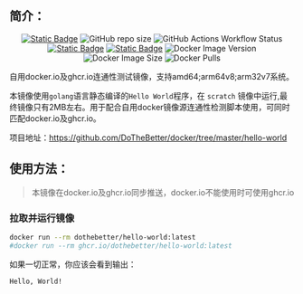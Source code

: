 ## 简介：
<p align="center">
<a target="_blank" href="https://github.com/DoTheBetter/docker/tree/master/hello-world"><img alt="Static Badge" src="https://img.shields.io/badge/Github-DoTheBetter%2Fdocker-brightgreen"></a>
<img alt="GitHub repo size" src="https://img.shields.io/github/repo-size/DoTheBetter/docker?label=GitHub%20repo%20size">
<img alt="GitHub Actions Workflow Status" src="https://img.shields.io/github/actions/workflow/status/DoTheBetter/docker/DockerBuild_hello-world.yml?label=GitHub%20Actions%20Workflow%20Status">
<br>
<a target="_blank" href="https://github.com/DoTheBetter/docker/pkgs/container/hello-world"><img alt="Static Badge" src="https://img.shields.io/badge/ghcr.io-dothebetter%2Fhello--world-brightgreen"></a>
<a target="_blank" href="https://hub.docker.com/r/dothebetter/hello-world"><img alt="Static Badge" src="https://img.shields.io/badge/docker.io-dothebetter%2Fhello--world-brightgreen"></a>
<img alt="Docker Image Version" src="https://img.shields.io/docker/v/dothebetter/hello-world?label=Image%20Version">
<img alt="Docker Image Size" src="https://img.shields.io/docker/image-size/dothebetter/hello-world?label=Image%20Size">
<img alt="Docker Pulls" src="https://img.shields.io/docker/pulls/dothebetter/hello-world?label=Docker%20Pulls">
</p>

​		自用docker.io及ghcr.io连通性测试镜像，支持amd64;arm64v8;arm32v7系统。

​		本镜像使用`golang`语言静态编译的`Hello World`程序，在 `scratch` 镜像中运行,最终镜像只有2MB左右。用于配合自用docker镜像源连通性检测脚本使用，可同时匹配docker.io及ghcr.io。



项目地址：https://github.com/DoTheBetter/docker/tree/master/hello-world


## 使用方法：

> 本镜像在docker.io及ghcr.io同步推送，docker.io不能使用时可使用ghcr.io
### 拉取并运行镜像
```bash
docker run --rm dothebetter/hello-world:latest
#docker run --rm ghcr.io/dothebetter/hello-world:latest
```

如果一切正常，你应该会看到输出：
```bash
Hello, World!
```
